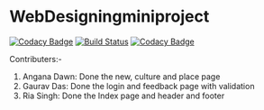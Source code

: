 # WebDesigningminiproject


[![Codacy Badge](https://api.codacy.com/project/badge/Grade/46735cfd28484154b044957d3959aa99)](https://app.codacy.com/gh/99002546/2009MYSSPSB1_WEB_TEAM07?utm_source=github.com&utm_medium=referral&utm_content=99002546/2009MYSSPSB1_WEB_TEAM07&utm_campaign=Badge_Grade)
[![Build Status](https://dev.azure.com/anganadawn/2009MYSSPSB1_TEAM07/_apis/build/status/99002546.2009MYSSPSB1_WEB_TEAM07?branchName=master)](https://dev.azure.com/anganadawn/2009MYSSPSB1_TEAM07/_build/latest?definitionId=1&branchName=master)
[![Codacy Badge](https://app.codacy.com/project/badge/Grade/f0e58f5fad8a43f9aac1d136ed3ad6e8)](https://www.codacy.com/gh/99002546/2009MYSSPSB1_WEB_TEAM07/dashboard?utm_source=github.com&amp;utm_medium=referral&amp;utm_content=99002546/2009MYSSPSB1_WEB_TEAM07&amp;utm_campaign=Badge_Grade)


Contributers:-
1) Angana Dawn: Done the new, culture and place page
2) Gaurav Das: Done the login and feedback page with validation
3) Ria Singh: Done the Index page and header and footer

